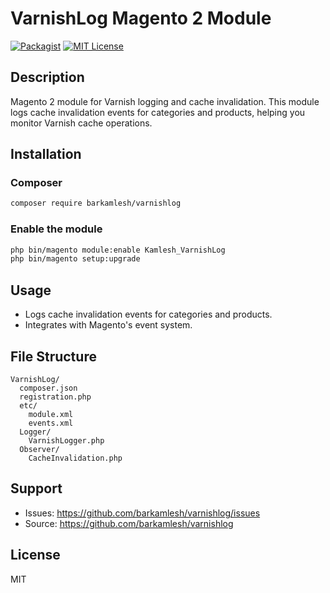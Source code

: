 # VarnishLog Magento 2 Module

[![Packagist](https://img.shields.io/packagist/v/barkamlesh/varnishlog.svg)](https://packagist.org/packages/barkamlesh/varnishlog)
[![MIT License](https://img.shields.io/badge/license-MIT-blue.svg)](LICENSE)

## Description
Magento 2 module for Varnish logging and cache invalidation. This module logs cache invalidation events for categories and products, helping you monitor Varnish cache operations.

## Installation

### Composer
```bash
composer require barkamlesh/varnishlog
```

### Enable the module
```bash
php bin/magento module:enable Kamlesh_VarnishLog
php bin/magento setup:upgrade
```

## Usage
- Logs cache invalidation events for categories and products.
- Integrates with Magento's event system.

## File Structure
```
VarnishLog/
  composer.json
  registration.php
  etc/
    module.xml
    events.xml
  Logger/
    VarnishLogger.php
  Observer/
    CacheInvalidation.php
```

## Support
- Issues: https://github.com/barkamlesh/varnishlog/issues
- Source: https://github.com/barkamlesh/varnishlog

## License
MIT
